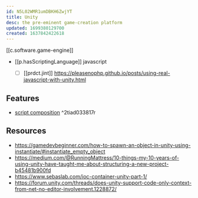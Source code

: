 ```yaml
---
id: N5L02WMR1umDBKH6ZwjYT
title: Unity
desc: the pre-eminent game-creation platform
updated: 1699380129700
created: 1637842422618
---
```


[[c.software.game-engine]]

- [[p.hasScriptingLanguage]] javascript
  - [ ] [[prdct.jint]] https://pleasenophp.github.io/posts/using-real-javascript-with-unity.html


## Features

- [script composition](https://gamedevbeginner.com/how-to-use-script-composition-in-unity/) ^2tiad033817r

## Resources

- https://gamedevbeginner.com/how-to-spawn-an-object-in-unity-using-instantiate/#instantiate_empty_object
- https://medium.com/@RunningMattress/10-things-my-10-years-of-using-unity-have-taught-me-about-structuring-a-new-project-b45481b900fd
- https://www.sebaslab.com/ioc-container-unity-part-1/
- https://forum.unity.com/threads/does-unity-support-code-only-context-from-net-no-editor-involvement.1228872/